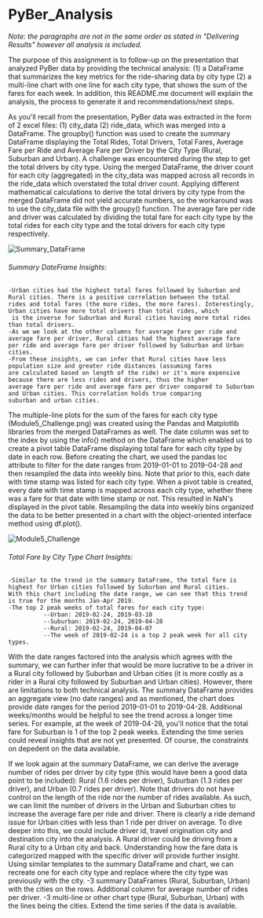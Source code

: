 # PyBer_Analysis
*Note: the paragraphs are not in the same order as stated in "Delivering Results" however all analysis is included.*

   The purpose of this assignment is to follow-up on the presentation that analyzed PyBer data by providing the technical analysis: (1) a DataFrame that summarizes the key metrics for the ride-sharing data by city type (2) a multi-line chart with one line for each city type, that shows the sum of the fares for each week. In addition, this README.me document will explain the analysis, the process to generate it and recommendations/next steps.
   
   As you'll recall from the presentation, PyBer data was extracted in the form of 2 excel files: (1) city_data (2) ride_data, which was merged into a DataFrame. The groupby() function was used to create the summary DataFrame displaying the Total Rides, Total Drivers, Total Fares, Average Fare per Ride and Average Fare per Driver by the City Type (Rural, Suburban and Urban). A challenge was encountered during the step to get the total drivers by city type. Using the merged DataFrame, the driver count for each city (aggregated) in the city_data was mapped across all records in the ride_data which overstated the total driver count. Applying different mathematical calculations to derive the total drivers by city type from the merged DataFrame did not yield accurate numbers, so the workaround was to use the city_data file with the groupy() function. The average fare per ride and driver was calculated by dividing the total fare for each city type by the total rides for each city type and the total drivers for each city type respectively.

![Summary_DataFrame](https://user-images.githubusercontent.com/65242270/84582106-95537700-ad9c-11ea-8ac9-2479ea4c2938.JPG)

###### Summary DateFrame Insights:
    -Urban cities had the highest total fares followed by Suburban and Rural cities. There is a positive correlation between the total        rides and total fares (the more rides, the more fares). Interestingly, Urban cities have more total drivers than total rides, which
     is the inverse for Suburban and Rural cities having more total rides than total drivers.
    -As we we look at the other columns for average fare per ride and average fare per driver, Rural cities had the highest average fare      per ride and average fare per driver followed by Suburban and Urban cities. 
    -From these insights, we can infer that Rural cities have less population size and greater ride distances (assuming fares                are calculated based on length of the ride) or it's more expensive because there are less rides and drivers, thus the higher            average fare per ride and average fare per driver compared to Suburban and Urban cities. This correlation holds true comparing          suburban and urban cities.
The multiple-line plots for the sum of the fares for each city type (Module5_Challenge.png) was created using the Pandas and Matplotlib libraries from the merged DataFrames as well. The date column was set to the index by using the info() method on the DataFrame which enabled us to create a pivot table DataFrame displaying total fare for each city type by date in each row. Before creating the chart, we used the pandas loc attribute to filter for the date ranges from 2019-01-01 to 2019-04-28 and then resampled the data into weekly bins. Note that prior to this, each date with time stamp was listed for each city type. When a pivot table is created, every date with time stamp is mapped across each city type, whether there was a fare for that date with time stamp or not. This resulted in NaN's displayed in the pivot table. Resampling the data into weekly bins organized the data to be better presented in a chart with the object-oriented interface method using df.plot().

![Module5_Challenge](https://user-images.githubusercontent.com/65242270/84582154-435f2100-ad9d-11ea-9bd9-6898fc4b2a7c.png)

###### Total Fare by City Type Chart Insights:
    -Similar to the trend in the summary DataFrame, the total fare is highest for Urban cities followed by Suburban and Rural cities.        With this chart including the date range, we can see that this trend is true for the months Jan-Apr 2019.
    -The top 2 peak weeks of total fares for each city type:
              --Urban: 2019-02-24, 2019-03-10
              --Suburban: 2019-02-24, 2019-04-28
              --Rural: 2019-02-24, 2019-04-07
              --The week of 2019-02-24 is a top 2 peak week for all city types.
With the date ranges factored into the analysis which agrees with the summary, we can further infer that would be more lucrative to be a driver in a Rural city followed by Suburban and Urban cities (it is more costly as a rider in a Rural city followed by Suburban and Urban cities). However, there are limitations to both technical analysis. The summary DataFrame provides an aggregate view (no date ranges) and as mentioned, the chart does provide date ranges for the period 2019-01-01 to 2019-04-28. Additional weeks/months would be helpful to see the trend across a longer time series. For example, at the week of 2019-04-28, you'll notice that the total fare for Suburban is 1 of the top 2 peak weeks. Extending the time series could reveal insights that are not yet presented. Of course, the constraints on depedent on the data available.

   If we look again at the summary DataFrame, we can derive the average number of rides per driver by city type (this would have been a good data point to be included): Rural (1.6 rides per driver), Suburban (1.3 rides per driver), and Urban (0.7 rides per driver). Note that drivers do not have control on the length of the ride nor the number of rides available. As such, we can limit the number of drivers in the Urban and Suburban cities to increase the average fare per ride and driver. There is clearly a ride demand issue for Urban cities with less than 1 ride per driver on average. To dive deeper into this, we could include driver id, travel origination city and destination city into the analysis. A Rural driver could be driving from a Rural city to a Urban city and back. Understanding how the fare data is categorized mapped with the specific driver will provide further insight. Using similar templates to the summary DataFrame and chart, we can recreate one for each city type and replace where the city type was previously with the city.
    -3 summary DataFrames (Rural, Suburban, Urban) with the cities on the rows. Additional column for average number of rides per            driver.
    -3 multi-line or other chart type (Rural, Suburban, Urban) with the lines being the cities. Extend the time series if the data is        available.

   
   
